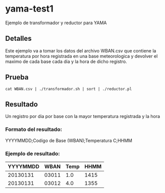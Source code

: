 # yama-test1
Ejemplo de transformador y reductor para YAMA

## Detalles

Este ejemplo va a tomar los datos del archivo WBAN.csv que contiene la temperatura por hora registrada en una base meteorologica y devolver el maximo de cada base cada dia y la hora de dicho registro.

## Prueba

```
cat WBAN.csv | ./transformador.sh | sort | ./reductor.pl
```

## Resultado

Un registro por dia por base con la mayor temperatura registrada y la hora

### Formato del resultado:

YYYYMMDD;Codigo de Base (WBAN);Temperatura C;HHMM

### Ejemplo de resultado:


| YYYYMMDD | WBAN  | Temp | HHMM |
|----------|-------|------|------|
| 20130131 | 03011 |  1.0 | 1415 |
| 20130131 | 03012 |  4.0 | 1355 |



